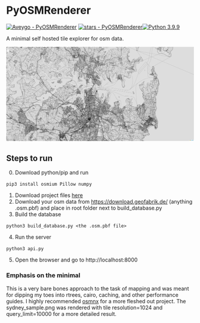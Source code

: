 # PyOSMRenderer
 [![Aveygo - PyOSMRenderer](https://img.shields.io/static/v1?label=Aveygo&message=PyOSMRenderer&color=black&logo=github)](https://github.com/Aveygo/PyOSMRenderer "Go to GitHub repo")
[![stars - PyOSMRenderer](https://img.shields.io/github/stars/Aveygo/PyOSMRenderer?style=social)](https://github.com/Aveygo/PyOSMRenderer)[![Python 3.9.9](https://img.shields.io/badge/python-3.9.9-black.svg)](https://www.python.org/downloads/release/python-399/)

A minimal self hosted tile explorer for osm data. 

<p align="center">
  <img src="https://raw.githubusercontent.com/Aveygo/PyOSMRenderer/main/sydney_sample.png">
</p>

## Steps to run

0. Download python/pip and run 
```
pip3 install osmium Pillow numpy 
```
1. Download project files [here](https://github.com/Aveygo/PyOSMRenderer/archive/refs/heads/main.zip)
2. Download your osm data from https://download.geofabrik.de/ (anything .osm.pbf) and place in root folder next to build_database.py
3. Build the database
```
python3 build_database.py <the .osm.pbf file>
```
4. Run the server
```
python3 api.py
```
5. Open the browser and go to http://localhost:8000

### Emphasis on the minimal

This is a very bare bones approach to the task of mapping and was meant for dipping my toes into rtrees, cairo, caching, and other performance guides.
I highly recommended [osmnx](https://github.com/gboeing/osmnx) for a more fleshed out project.
The sydney_sample.png was rendered with tile resolution=1024 and query_limit=10000 for a more detailed result.
